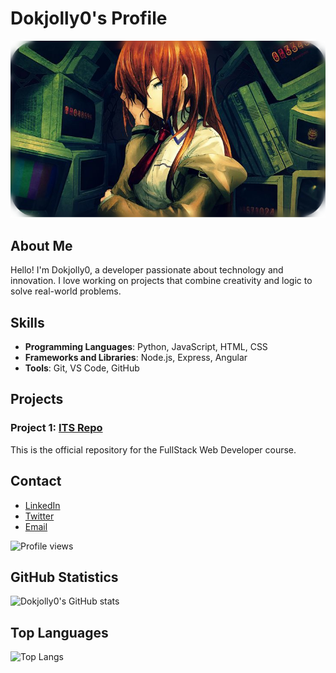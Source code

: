# Dokjolly0's Profile

![Banner](https://github.com/Dokjolly0/Dokjolly0/blob/main/StainsGate1.png)

## About Me
Hello! I'm Dokjolly0, a developer passionate about technology and innovation. I love working on projects that combine creativity and logic to solve real-world problems.

## Skills
- **Programming Languages**: Python, JavaScript, HTML, CSS
- **Frameworks and Libraries**: Node.js, Express, Angular
- **Tools**: Git, VS Code, GitHub

## Projects
### Project 1: [ITS Repo](https://github.com/Dokjolly0/ITS)
This is the official repository for the FullStack Web Developer course.

<!--
## Contributions
- [Project Contribution 1](https://github.com/progetto-contribuito-1)
- [Project Contribution 2](https://github.com/progetto-contribuito-2)
-->

## Contact
- [LinkedIn](https://www.linkedin.com/in/your-username/)
- [Twitter](https://twitter.com/your-username)
- [Email](mailto:your-email@example.com)

![Profile views](https://komarev.com/ghpvc/?username=Dokjolly0&style=flat-square)

## GitHub Statistics
![Dokjolly0's GitHub stats](https://github-readme-stats.vercel.app/api?username=Dokjolly0&show_icons=true&theme=radical)

## Top Languages
![Top Langs](https://github-readme-stats.vercel.app/api/top-langs/?username=Dokjolly0&layout=compact&theme=radical)
